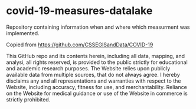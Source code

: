 # covid-19-measures-datalake
Repository containing information when and where which measurment was implemented.

Copied from https://github.com/CSSEGISandData/COVID-19

This GitHub repo and its contents herein, including all data, mapping, and analysi, all rights reserved, is provided to the public strictly for educational and academic research purposes. The Website relies upon publicly available data from multiple sources, that do not always agree. I hereby disclaims any and all representations and warranties with respect to the Website, including accuracy, fitness for use, and merchantability. Reliance on the Website for medical guidance or use of the Website in commerce is strictly prohibited.
